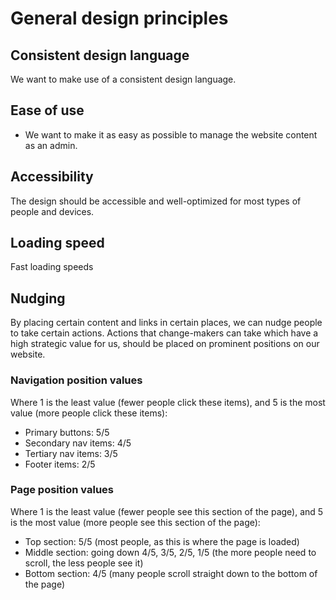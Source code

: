 # General design principles

## Consistent design language

We want to make use of a consistent design language.

## Ease of use

- We want to make it as easy as possible to manage the website content as an admin.

## Accessibility

The design should be accessible and well-optimized for most types of people and devices.

## Loading speed

Fast loading speeds

## Nudging

By placing certain content and links in certain places, we can nudge people to take certain actions. Actions that change-makers can take which have a high strategic value for us, should be placed on prominent positions on our website.

### Navigation position values

Where 1 is the least value (fewer people click these items), and 5 is the most value (more people click these items):

- Primary buttons: 5/5
- Secondary nav items: 4/5
- Tertiary nav items: 3/5
- Footer items: 2/5

### Page position values

Where 1 is the least value (fewer people see this section of the page), and 5 is the most value (more people see this section of the page):

- Top section: 5/5 (most people, as this is where the page is loaded)
- Middle section: going down 4/5, 3/5, 2/5, 1/5 (the more people need to scroll, the less people see it)
- Bottom section: 4/5 (many people scroll straight down to the bottom of the page)
